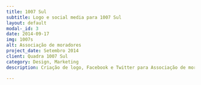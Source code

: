 ```yaml
---
title: 1007 Sul
subtitle: Logo e social media para 1007 Sul
layout: default
modal-_id: 3
date: 2014-09-17
img: 1007s
alt: Associação de moradores
project_date: Setembro 2014
client: Quadra 1007 Sul
category: Design, Marketing
description: Criação de logo, Facebook e Twitter para Associação de moradores da 1007 Sul.

---
```

